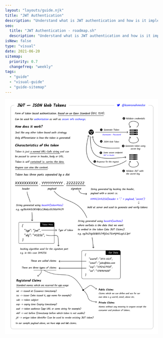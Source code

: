 ```yaml
---
layout: "layouts/guide.njk"
title: "JWT Authentication"
description: "Understand what is JWT authentication and how is it implemented"
seo:
  title: "JWT Authentication - roadmap.sh"
  description: "Understand what is JWT authentication and how is it implemented"
isNew: false
type: "visual"
date: 2021-06-20
sitemap:
  priority: 0.7
  changefreq: "weekly"
tags:
  - "guide"
  - "visual-guide"
  - "guide-sitemap"
---
```


[![](/guides/jwt-authentication.png)](/guides/jwt-authentication.png)

